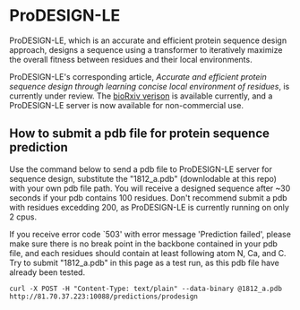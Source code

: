 # ProDESIGN-LE
ProDESIGN-LE, which is an accurate and efficient protein sequence design approach, designs a sequence using a transformer to iteratively maximize the overall fitness between residues and their local environments.

ProDESIGN-LE's corresponding article, _Accurate and efficient protein sequence design through learning concise local environment of residues_, is currently under review. The [bioRxiv verison](https://www.biorxiv.org/content/10.1101/2022.06.25.497605v1) is available currently, and a ProDESIGN-LE server is now available for non-commercial use.

## How to submit a pdb file for protein sequence prediction
Use the command below to send a pdb file to ProDESIGN-LE server for sequence design, substitute the "1812_a.pdb" (downlodable at this repo) with your own pdb file path. You will receive a designed sequence after ~30 seconds if your pdb contains 100 residues. Don't recommend submit a pdb with residues excedding 200, as ProDESIGN-LE is currently running on only 2 cpus.

If you receive error code `503' with error message 'Prediction failed', please make sure there is no break point in the backbone contained in your pdb file, and each residues should contain at least following atom N, Ca, and C.
Try to submit "1812_a.pdb" in this page as a test run, as this pdb file have already been tested.

```curl -X POST -H "Content-Type: text/plain" --data-binary @1812_a.pdb http://81.70.37.223:10088/predictions/prodesign```
